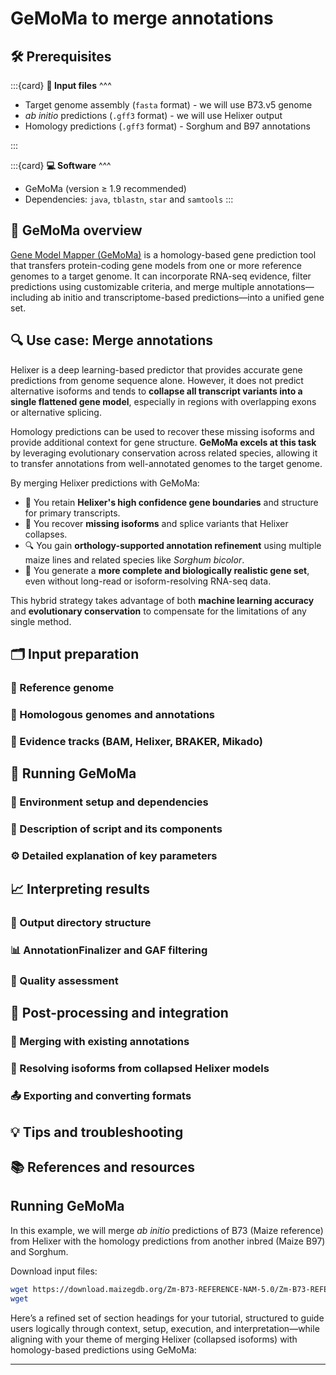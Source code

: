 # GeMoMa to merge annotations


## 🛠️ **Prerequisites**

:::{card}
**📁 Input files**
^^^
- Target genome assembly (`fasta` format) - we will use B73.v5 genome
- _ab initio_ predictions (`.gff3` format) - we will use Helixer output
- Homology predictions (`.gff3` format) - Sorghum and B97 annotations 

:::

:::{card}
**💻 Software**
^^^
- GeMoMa (version ≥ 1.9 recommended)
- Dependencies: `java`, `tblastn`, `star` and `samtools`
:::



## 🧬 GeMoMa overview

[Gene Model Mapper (GeMoMa)](https://www.jstacs.de/index.php/GeMoMa) is a homology-based gene prediction tool that transfers protein-coding gene models from one or more reference genomes to a target genome. It can incorporate RNA-seq evidence, filter predictions using customizable criteria, and merge multiple annotations—including ab initio and transcriptome-based predictions—into a unified gene set.


## 🔍 Use case: Merge annotations 

Helixer is a deep learning-based predictor that provides accurate gene predictions from genome sequence alone. However, it does not predict alternative isoforms and tends to **collapse all transcript variants into a single flattened gene model**, especially in regions with overlapping exons or alternative splicing.

Homology predictions can be used to recover these missing isoforms and provide additional context for gene structure. **GeMoMa excels at this task** by leveraging evolutionary conservation across related species, allowing it to transfer annotations from well-annotated genomes to the target genome.

By merging Helixer predictions with GeMoMa:

* 🧠 You retain **Helixer's high confidence gene boundaries** and structure for primary transcripts.
* 🔁 You recover **missing isoforms** and splice variants that Helixer collapses.
* 🔍 You gain **orthology-supported annotation refinement** using multiple maize lines and related species like *Sorghum bicolor*.
* 🧬 You generate a **more complete and biologically realistic gene set**, even without long-read or isoform-resolving RNA-seq data.

This hybrid strategy takes advantage of both **machine learning accuracy** and **evolutionary conservation** to compensate for the limitations of any single method.


## 🗂️ Input preparation

### 📄 Reference genome

### 🧬 Homologous genomes and annotations

### 🧪 Evidence tracks (BAM, Helixer, BRAKER, Mikado)

## 🚀 Running GeMoMa

### 🔧 Environment setup and dependencies

### 🧰 Description of script and its components

### ⚙️ Detailed explanation of key parameters

## 📈 Interpreting results

### 📂 Output directory structure

### 📊 AnnotationFinalizer and GAF filtering

### 🔎 Quality assessment

## 🧵 Post-processing and integration

### 🧬 Merging with existing annotations

### 🧪 Resolving isoforms from collapsed Helixer models

### 📤 Exporting and converting formats

## 💡 Tips and troubleshooting

## 📚 References and resources





## Running GeMoMa

In this example, we will merge _ab initio_ predictions of B73 (Maize reference) from Helixer with the homology predictions from another inbred (Maize B97) and Sorghum.

Download input files:

```bash
wget https://download.maizegdb.org/Zm-B73-REFERENCE-NAM-5.0/Zm-B73-REFERENCE-NAM-5.0.fa.gz
wget 
```

Here’s a refined set of section headings for your tutorial, structured to guide users logically through context, setup, execution, and interpretation—while aligning with your theme of merging Helixer (collapsed isoforms) with homology-based predictions using GeMoMa:

---
